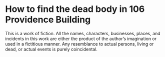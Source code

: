 # How to find the dead body in 106 Providence Building

This is a work of fiction. All the names, characters, businesses, places, and incidents in this work are either the product of the author’s imagination or used in a fictitious manner. Any resemblance to actual persons, living or dead, or actual events is purely coincidental.
